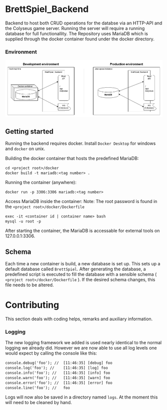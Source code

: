 # BrettSpiel_Backend

Backend to host both CRUD operations for the databse via an HTTP-API and the Colyseus game server.
Running the server will require a running database for full functionallity. The Repository uses MariaDB which is supplied
through the docker container found under the docker directory.

### Environment
![drawIO image](resources/Brettspiel_Backend.png "Deployment and Production environment for the Brettspiel_Backend")

## Getting started

Running the backend requires docker. Install ```Docker Desktop``` for windows and ```docker``` on unix.

Building the docker container that hosts the predefined MariaDB:
```
cd <project root>/docker
docker build -t mariadb:<tag number> .
```

Running the container (anywhere):
```
docker run -p 3306:3306 mariadb:<tag number>
```

Access MariaDB inside the container:
Note: The root password is found in the ```<project root>/docker/Dockerfile```
```
exec -it <container id | container name> bash
mysql -u root -p
```

After starting the container, the MariaDB is accessable for external tools on 127.0.0.1:3306.

## Schema
Each time a new container is build, a new database is set up. This sets up a default database called ```BrettSpiel```.
After generating the database, a predefined script is executed to fill the database with a sensible schema 
( ```<project root>/docker/Dockerfile``` ). If the desired schema changes, this file needs to be altered.

# Contributing
This section deals with coding helps, remarks and auxiliary information.

### Logging
The new logging framework we added is used nearly identical to the normal logging we already did.
However we are now able to use all log levels one would expect by calling the console like this:

````
console.debug('foo'); //  [11:46:35] [debug] foo
console.log('foo'); //    [11:46:35] [log] foo
console.info('foo'); //   [11:46:35] [info] foo
console.warn('foo'); //   [11:46:35] [warn] foo
console.error('foo'); //  [11:46:35] [error] foo
console.line('foo'); //   foo
````

Logs will now also be saved in a directory named ``logs``. At the moment this will need to be cleaned by hand.


